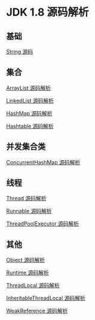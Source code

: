 # JDK 1.8 源码解析

## 基础

<a href="https://github.com/oCo0c0/Learn_JDK/tree/main/src/java/lang/String.java">String 源码</a>

## 集合

<a href="https://github.com/oCo0c0/Learn_JDK/tree/main/src/java/util/ArrayList.java">ArrayList 源码解析</a>

<a href="https://github.com/oCo0c0/Learn_JDK/tree/main/src/java/util/LinkedList.java">LinkedList 源码解析</a>

<a href="https://github.com/oCo0c0/Learn_JDK/tree/main/src/java/util/HashMap.java">HashMap 源码解析</a>

<a href="https://github.com/oCo0c0/Learn_JDK/tree/main/src/java/util/Hashtable.java">Hashtable 源码解析</a>

## 并发集合类

<a href="https://github.com/oCo0c0/Learn_JDK/tree/main/src/java/util/concurrent/ConcurrentHashMap.java">ConcurrentHashMap 源码解析</a>

## 线程

<a href="https://github.com/oCo0c0/Learn_JDK/tree/main/src/java/lang/Thread.java">Thread 源码解析</a>

<a href="https://github.com/oCo0c0/Learn_JDK/tree/main/src/java/lang/Runnable.java">Runnable 源码解析</a>

<a href="https://github.com/oCo0c0/Learn_JDK/tree/main/src/java/util/concurrent/ThreadPoolExecutor.java">ThreadPoolExecutor 源码解析</a>

## 其他

<a href="https://github.com/oCo0c0/Learn_JDK/tree/main/src/java/lang/Object.java">Object 源码解析</a>

<a href="https://github.com/oCo0c0/Learn_JDK/tree/main/src/java/lang/Runtime.java">Runtime 源码解析</a>

<a href="https://github.com/oCo0c0/Learn_JDK/tree/main/src/java/lang/ThreadLocal.java">ThreadLocal 源码解析</a>

<a href="https://github.com/oCo0c0/Learn_JDK/tree/main/src/java/lang/InheritableThreadLocal.java">InheritableThreadLocal 源码解析</a>

<a href="https://github.com/oCo0c0/Learn_JDK/main/src/java/lang/ref/WeakReference.java">WeakReference 源码解析</a>
